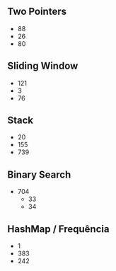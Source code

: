 
## Two Pointers	
 - 88
 - 26
 - 80
## Sliding Window	
 - 121
 - 3
 - 76
## Stack	
- 20
- 155
- 739
## Binary Search
- 704
  - 33
  - 34
## HashMap / Frequência	
- 1
- 383
- 242
